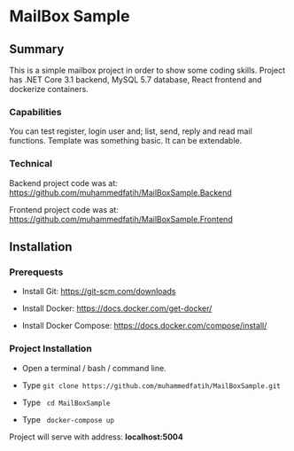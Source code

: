 # MailBox Sample

## Summary

This is a simple mailbox project in order to show some coding skills. Project has .NET Core 3.1 backend, MySQL 5.7 database, React frontend and dockerize containers. 

### Capabilities

You can test register, login user and; list, send, reply and read mail functions. Template was something basic. It can be extendable.

### Technical

Backend project code was at: https://github.com/muhammedfatih/MailBoxSample.Backend

Frontend project code was at: https://github.com/muhammedfatih/MailBoxSample.Frontend

## Installation

### Prerequests

* Install Git: https://git-scm.com/downloads

* Install Docker: https://docs.docker.com/get-docker/

* Install Docker Compose: https://docs.docker.com/compose/install/

### Project Installation

* Open a terminal / bash / command line.

* Type ```git clone https://github.com/muhammedfatih/MailBoxSample.git```

* Type ``` cd MailBoxSample```

* Type ``` docker-compose up``` 

Project will serve with address: **localhost:5004**

